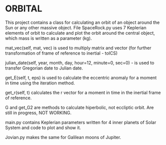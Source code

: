 # ORBITAL
This project contains a class for calculating an orbit of an object around the Sun or any other massive object. 
File SpaceRock.py uses 7 Keplerian elements of orbit to calculate and plot the orbit around the central object, which mass is written as a parameter (kg).

mat_vec(self, mat, vec) is used to multiply matrix and vector (for further transformation of frame of reference to inertial - toICS)

julian_date(self, year, month, day, hour=12, minute=0, sec=0) - is used to transfer Gregorian date to Julian date. 

get_E(self, t, eps) is used to calculate the eccentric anomaly for a moment in time using the iteration method.

get_r(self, t) calculates the r vector for a moment in time in the inertial frame of reference.

G and get_G2 are methods to calculate hiperbolic, not eccliptic orbit. Are still in progress, NOT WORKING.


main.py contains Keplerian parameters written for 4 inner planets of Solar System and code to plot and show it. 

Jovian.py makes the same for Galilean moons of Jupiter.

